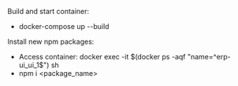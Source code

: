 Build and start container:
- docker-compose up --build

Install new npm packages:
- Access container: docker exec -it $(docker ps -aqf "name=^erp-ui_ui_1$") sh
- npm i <package_name>
